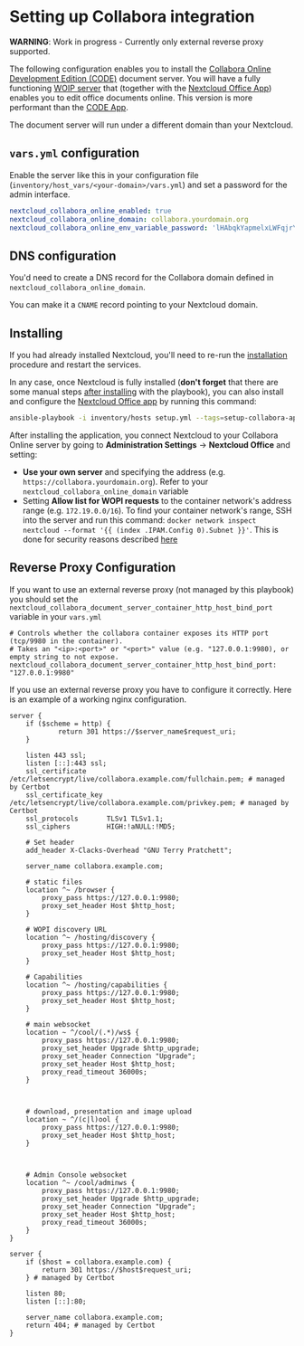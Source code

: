 # Setting up Collabora integration

**WARNING**: Work in progress - Currently only external reverse proxy supported.

The following configuration enables you to install the [Collabora Online Development Edition (CODE)](https://www.collaboraoffice.com/) document server.
You will have a fully functioning [WOIP server]() that (together with the [Nextcloud Office App](https://apps.nextcloud.com/apps/richdocuments)) enables you to
edit office documents online. This version is more performant than the [CODE App](https://apps.nextcloud.com/apps/richdocumentscode).

The document server will run under a different domain than your Nextcloud.

## `vars.yml` configuration

Enable the server like this in your configuration file (`inventory/host_vars/<your-domain>/vars.yml`) and set a password
for the admin interface.

```yaml
nextcloud_collabora_online_enabled: true
nextcloud_collabora_online_domain: collabora.yourdomain.org
nextcloud_collabora_online_env_variable_password: 'lHAbqkYapmelxLWFqjrYS3v9RQtIzQbWrvs'
```


## DNS configuration

You'd need to create a DNS record for the Collabora domain defined in `nextcloud_collabora_online_domain`.

You can make it a `CNAME` record pointing to your Nextcloud domain.


## Installing

If you had already installed Nextcloud, you'll need to re-run the [installation](installing.md) procedure and restart the services.

In any case, once Nextcloud is fully installed (**don't forget** that there are some manual steps [after installing](installing.md) with the playbook),
you can also install and configure the [Nextcloud Office app](https://apps.nextcloud.com/apps/richdocuments) by running this command:

```bash
ansible-playbook -i inventory/hosts setup.yml --tags=setup-collabora-app
```

After installing the application, you connect Nextcloud to your Collabora Online server by going to **Administration Settings** -> **Nextcloud Office** and setting:

- **Use your own server** and specifying the address (e.g. `https://collabora.yourdomain.org`). Refer to your `nextcloud_collabora_online_domain` variable
- Setting **Allow list for WOPI requests** to the container network's address range (e.g. `172.19.0.0/16`). To find your container network's range, SSH into the server and run this command: `docker network inspect nextcloud --format '{{ (index .IPAM.Config 0).Subnet }}'`. This is done for security reasons described [here](https://docs.nextcloud.com/server/latest/admin_manual/office/configuration.html#wopi-settings)


## Reverse Proxy Configuration

If you want to use an external reverse proxy (not managed by this playbook) you should set the `nextcloud_collabora_document_server_container_http_host_bind_port` variable in your `vars.yml`

```
# Controls whether the collabora container exposes its HTTP port (tcp/9980 in the container).
# Takes an "<ip>:<port>" or "<port>" value (e.g. "127.0.0.1:9980), or empty string to not expose.
nextcloud_collabora_document_server_container_http_host_bind_port: "127.0.0.1:9980"
```

If you use an external reverse proxy you have to configure it correctly. Here is an example of a working nginx configuration.

```
server {
    if ($scheme = http) {
            return 301 https://$server_name$request_uri;
    }

    listen 443 ssl;
    listen [::]:443 ssl;
    ssl_certificate /etc/letsencrypt/live/collabora.example.com/fullchain.pem; # managed by Certbot
    ssl_certificate_key /etc/letsencrypt/live/collabora.example.com/privkey.pem; # managed by Certbot
    ssl_protocols       TLSv1 TLSv1.1;
    ssl_ciphers         HIGH:!aNULL:!MD5;

    # Set header
    add_header X-Clacks-Overhead "GNU Terry Pratchett";

    server_name collabora.example.com;

    # static files
    location ^~ /browser {
        proxy_pass https://127.0.0.1:9980;
        proxy_set_header Host $http_host;
    }

    # WOPI discovery URL
    location ^~ /hosting/discovery {
        proxy_pass https://127.0.0.1:9980;
        proxy_set_header Host $http_host;
    }

    # Capabilities
    location ^~ /hosting/capabilities {
        proxy_pass https://127.0.0.1:9980;
        proxy_set_header Host $http_host;
    }

    # main websocket
    location ~ ^/cool/(.*)/ws$ {
        proxy_pass https://127.0.0.1:9980;
        proxy_set_header Upgrade $http_upgrade;
        proxy_set_header Connection "Upgrade";
        proxy_set_header Host $http_host;
        proxy_read_timeout 36000s;
    }



    # download, presentation and image upload
    location ~ ^/(c|l)ool {
        proxy_pass https://127.0.0.1:9980;
        proxy_set_header Host $http_host;
    }



    # Admin Console websocket
    location ^~ /cool/adminws {
        proxy_pass https://127.0.0.1:9980;
        proxy_set_header Upgrade $http_upgrade;
        proxy_set_header Connection "Upgrade";
        proxy_set_header Host $http_host;
        proxy_read_timeout 36000s;
    }
}

server {
    if ($host = collabora.example.com) {
        return 301 https://$host$request_uri;
    } # managed by Certbot

    listen 80;
    listen [::]:80;

    server_name collabora.example.com;
    return 404; # managed by Certbot
}
```
